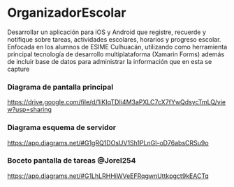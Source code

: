 # OrganizadorEscolar
Desarrollar un aplicación para iOS y Android que registre, recuerde y notifique sobre tareas, actividades escolares, horarios y progreso escolar.  Enfocada en los alumnos de ESIME Culhuacán, utilizando como herramienta principal  tecnología de desarrollo multiplataforma (Xamarin Forms) además de incluir  base de datos  para administrar la información que en esta se capture
### Diagrama de pantalla principal
https://drive.google.com/file/d/1iKIqTDIi4M3aPXLC7cX7fYwQdsycTmLQ/view?usp=sharing
### Diagrama esquema de servidor
https://app.diagrams.net/#G1gRQ1DOsUV1Sh1PLnGl-oD76absCRSu9o
### Boceto pantalla de tareas @Jorel254
https://app.diagrams.net/#G1LhLRHHiWVeEFRqgwnUttkpgct9kEACTq

